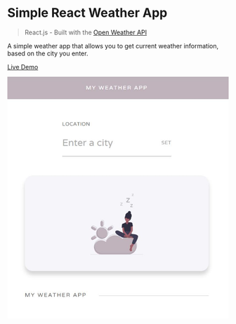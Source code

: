 # Simple React Weather App
> React.js - Built with the [Open Weather API](https://openweathermap.org/api)

A simple weather app that allows you to get current weather information, based on the city you enter.

[Live Demo](https://boki23m.github.io/react-weather-app/)

![screenshot](./src/assets/images/Capture01.JPG)
